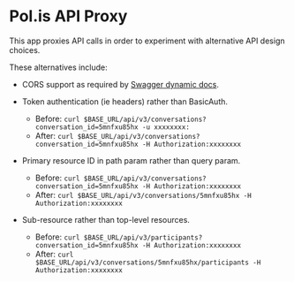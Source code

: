 # Pol.is API Proxy

This app proxies API calls in order to experiment with alternative API
design choices.

These alternatives include:

* CORS support as required by [Swagger dynamic docs][swagger-cors].
* Token authentication (ie headers) rather than BasicAuth.
  * Before: `curl $BASE_URL/api/v3/conversations?conversation_id=5mnfxu85hx -u xxxxxxxx:`
  * After: `curl $BASE_URL/api/v3/conversations?conversation_id=5mnfxu85hx -H Authorization:xxxxxxxx`
* Primary resource ID in path param rather than query param.
  * Before: `curl $BASE_URL/api/v3/conversations?conversation_id=5mnfxu85hx -H Authorization:xxxxxxxx`
  * After: `curl $BASE_URL/api/v3/conversations/5mnfxu85hx -H Authorization:xxxxxxxx`
* Sub-resource rather than top-level resources.
  * Before: `curl $BASE_URL/api/v3/participants?conversation_id=5mnfxu85hx -H Authorization:xxxxxxxx`
  * After: `curl $BASE_URL/api/v3/conversations/5mnfxu85hx/participants -H Authorization:xxxxxxxx`

   [swagger-cors]: https://github.com/swagger-api/swagger-ui/blob/master/README.md#cors-support

